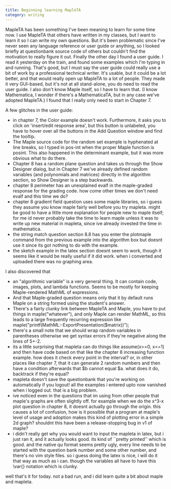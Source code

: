 ```yaml
---
title: Beginning learning MapleTA
category: writing
---
```


MapleTA has been something I've been meaning to learn for some time now. I use MapleTA that others have written in my classes, but I want to learn it so I can write my own questions. But it's been problematic since I've never seen any language reference or user guide or anything, so I looked briefly at questionbank source code of others but couldn't find the motivation to really figure it out. Finally the other day I found a user guide. I read it yesterday on the train, and found some examples which I'm typing in and running. That's good, but I must say the user guide could really use a bit of work by a professional technical writer. It's usable, but it could be a lot better, and that would really open up MapleTA to a lot of people. They made it very GUI-based, but it's not at all stand-alone, you do need to read the user guide. I also don't know Maple itself, so I have to learn that. (I know Mathematica, I wonder if there's a MathematicaTA, but in any case we've adopted MapleTA.) I found that I really only need to start in Chapter 7.

A few glitches in the user guide:

- in chapter 7, the Color example doesn't work. Furthermore, it asks you to click on 'insert/edit response area', but this button is unlabeled, you have to hover over all the buttons in the Add Question window and find the tooltip.
- The Maple source code for the random set example is hyphenated at line breaks, so I typed in pos-int when the proper Maple function is posint. This also happened in the determinant example, but it was more obvious what to do there.
- Chapter 8 has a random plane question and takes us through the Show Designer dialog, but in Chapter 7 we've already defined random variables (and polynomials and matrices) directly in the algorithm section, so Show Designer is a step backwards.
- chapter 8 perimeter has an unexplained evalf in the maple-graded response for the grading code. how come other times we don't need evalf and this time we do?
- chapter 8 gradient field question uses some maple libraries, so i guess they assume you know maple fairly well before you try mapleta. might be good to have a little more explanation for people new to maple itself; for me id never probably take the time to learn maple unless it was to write up new material in mapleta, since ive already invested the time in mathematica.
- the string match question section 8.8 has you enter the plotmaple command from the previous example into the algorithm box but doesnt use it since its got nothing to do with the example.
- the sketch example in the latex section doesnt seem to work, though it seems like it would be really useful if it did work. when i converted and uploaded there was no graphing area.

I also discovered that

- an "algorithmic variable" is a very general thing. It can contain code, images, plots, and lambda functions. Seems to be mostly for keeping Maple-rendered MathML of expressions.
- And that Maple-graded question means only that it by default runs Maple on a string formed using the student's answer.
- There's a fairly clunky link between MapleTA and Maple, you have to put things in maple("whatever"), and only Maple can render MathML, so this leads to a large frequently recurring expression like maple("printf(MathML:-ExportPresentation($matrix))");
- there's a small note that we should wrap random variables in parentheses otherwise we get syntax errors if they're negative along the lines of 5+-2.
- its a little surprising that mapleta can do things like assume(x>=0, x<=1) and then have code based on that like the chapter 8 increasing function example. how does it check every point in the interval? or, in other places like chapter 7, that it can generate 2 random numbers and then have a condition afterwards that $b cannot equal $a. what does it do, backtrack if they're equal?
- mapleta doesn't save the questionbank that you're working on automatically if you logout! all the examples i entered upto now vanished when i logged out. that is a big problem.
- ive noticed even in the questions that im using from other people that maple's graphs are often slightly off. for example when we do the x^3-x plot question in chapter 8, it doesnt actually go through the origin. this causes a lot of confusion, how is it possible that a program at maple's level of usage and adoption makes this kind of plotting error in a simple 2d graph? shouldnt this have been a release-stopping bug in v1 of maple?
- i didn't really get why you would want to input the mapleta in latex, but i just ran it, and it actually looks good. its kind of \`\`pretty printed'' which is good. and the native qu format seems pretty ugly, every line needs to be started with the question bank number and some other number, and there's no vim style files. so i guess doing the latex is nice, i will do it that way as much as i can. though the variables all have to have this \\var{} notation which is clunky.

well that's it for today. not a bad run, and i did learn quite a bit about maple and mapleta.
